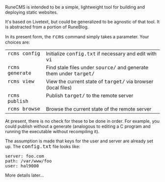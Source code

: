 RuneCMS is intended to be a simple, lightweight tool for building
and deploying static websites.
<p>

It's based on Livetext, but could be generalized to be agnostic of
that tool. It is abstracted from a portion of RuneBlog.
<p>

In its present form, the <font size=+1><tt>rcms</tt></font> command simply takes a parameter.
Your choices are:
<br><center><table width=90% cellpadding=5>
<tr>
  <td valign=top><font size=+1><tt>rcms config</tt></font>  </td>
  <td valign=top>Initialize <font size=+1><tt>config.txt</tt></font> if necessary and edit with <font size=+1><tt>vi</tt></font></td>
</tr>
<tr>
  <td valign=top><font size=+1><tt>rcms generate</tt></font></td>
  <td valign=top>Find stale files under <font size=+1><tt>source/</tt></font> and generate them under <font size=+1><tt>target/</tt></font></td>
</tr>
<tr>
  <td valign=top><font size=+1><tt>rcms view</tt></font>    </td>
  <td valign=top>View the current state of <font size=+1><tt>target/</tt></font> via browser (local files)</td>
</tr>
<tr>
  <td valign=top><font size=+1><tt>rcms publish</tt></font> </td>
  <td valign=top>Publish <font size=+1><tt>target/</tt></font> to the remote server</td>
</tr>
<tr>
  <td valign=top><font size=+1><tt>rcms browse</tt></font>  </td>
  <td valign=top>Browse the current state of the remote server</td>
</tr>
</table></center>
At present, there is no check for these to be done in order. For example, 
you could publish without a generate (analogous to editing a C program
and running the executable without recompiling it).
<p>

The assumption is made that keys for the user and server are already 
set up. The <font size=+1><tt>config.txt</tt></font> file looks like:
<p>

<pre>
server: foo.com
path: /var/www/foo
user: hal9000
</pre>
<p>

<p>

More details later...
<p>


